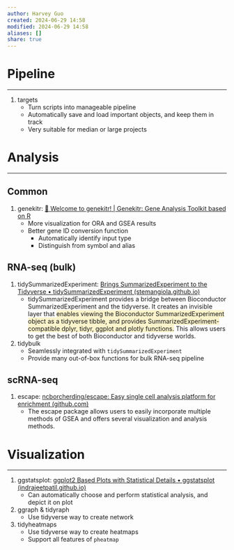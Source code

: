 ```yaml
---
author: Harvey Guo
created: 2024-06-29 14:58
modified: 2024-06-29 14:58
aliases: []
share: true
---
```

# Pipeline
---
1. targets
	- Turn scripts into manageable pipeline
	- Automatically save and load important objects, and keep them in track
	- Very suitable for median or large projects
# Analysis
---
## Common
1. genekitr: [🧬 Welcome to genekitr! | Genekitr: Gene Analysis Toolkit based on R](https://www.genekitr.fun/)
	- More visualization for ORA and GSEA results
	- Better gene ID conversion function
		- Automatically identify input type
		- Distinguish from symbol and alias
## RNA-seq (bulk)
1. tidySummarizedExperiment: [Brings SummarizedExperiment to the Tidyverse • tidySummarizedExperiment (stemangiola.github.io)](https://stemangiola.github.io/tidySummarizedExperiment/)
	- tidySummarizedExperiment provides a bridge between Bioconductor SummarizedExperiment and the tidyverse. It creates an invisible layer that <span style="background:rgba(240, 200, 0, 0.2)">enables viewing the Bioconductor SummarizedExperiment object as a tidyverse tibble, and provides SummarizedExperiment-compatible dplyr, tidyr, ggplot and plotly functions.</span> This allows users to get the best of both Bioconductor and tidyverse worlds.
2. tidybulk
	- Seamlessly integrated with `tidySummarizedExperiment`
	- Provide many out-of-box functions for bulk RNA-seq pipeline
## scRNA-seq
1. escape: [ncborcherding/escape: Easy single cell analysis platform for enrichment (github.com)](https://github.com/ncborcherding/escape)
	- The escape package allows users to easily incorporate multiple methods of GSEA and offers several visualization and analysis methods.
# Visualization
---
1. ggstatsplot: [ggplot2 Based Plots with Statistical Details • ggstatsplot (indrajeetpatil.github.io)](https://indrajeetpatil.github.io/ggstatsplot/index.html)
	- Can automatically choose and perform statistical analysis, and depict it on plot
2. ggraph & tidyraph
	- Use tidyverse way to create network
3. tidyheatmaps
	- Use tidyverse way to create heatmaps
	- Support all features of `pheatmap`